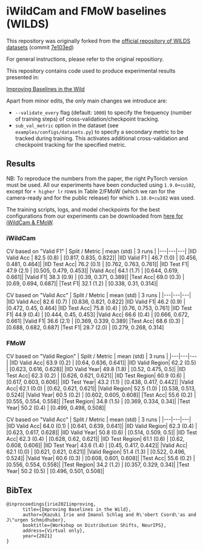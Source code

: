 # iWildCam and FMoW baselines (WILDS)

This repository was originally forked from the [official repository of WILDS datasets](https://github.com/p-lambda/wilds) (commit [7e103ed](https://github.com/p-lambda/wilds/commit/7e103ed051b54936ba11d246b564605c6019af56))

For general instructions, please refer to the original repositiory.

This repository contains code used to produce experimental results presented in:

[Improving Baselines in the Wild](https://openreview.net/forum?id=9vxOrkNTs1x)

Apart from minor edits, the only main changes we introduce are:
* `--validate_every` flag (default: `1000`) to specify the frequency (number of training steps) of cross-validation/checkpoint tracking.
* `sub_val_metric` option in the dataset (see `examples/configs/datasets.py`) to specify a secondary metric to be tracked during training. This activates additional cross-validation and checkpoint tracking for the specified metric.

## Results

NB: To reproduce the numbers from the paper, the right PyTorch version must be used.
All our experiments have been conducted using `1.9.0+cu102`, except for `+ higher lr` rows in Table 2/FMoW (which we ran for the camera-ready and for the public release) for which `1.10.0+cu102` was used.

The training scripts, logs, and model checkpoints for the best configurations from our experiments can be downloaded from [here for iWildCam & FMoW](https://drive.google.com/file/d/17Wwg9xJCsP1NLv5Ic5xO_FV8gVqIBChs/view?usp=sharing).

### iWildCam
CV based on "Valid F1"
| Split / Metric | mean (std) | 3 runs |
|---|---|---|
|IID Valid Acc | 82.5 (0.8)  |  [0.817, 0.835, 0.822]|
|IID Valid F1 |  46.7 (1.0)  |  [0.456, 0.481, 0.464]|
|IID Test Acc| 76.2 (0.1)   |  [0.762, 0.763, 0.761]|
|IID Test F1|  47.9 (2.1)   |  [0.505, 0.479, 0.453]|
|Valid Acc| 64.1 (1.7)      |  [0.644, 0.619, 0.661]|
|Valid F1|  38.3 (0.9)      |  [0.39, 0.371, 0.389]|
|Test Acc| 69.0 (0.3)       |  [0.69, 0.694, 0.687]|
|Test F1|  32.1 (1.2)       |  [0.338, 0.31, 0.314]|

CV based on "Valid Acc"
| Split / Metric | mean (std) | 3 runs |
|---|---|---|
|IID Valid Acc| 82.6 (0.7)  |  [0.836, 0.821, 0.822]
|IID Valid F1|  46.2 (0.9)  |  [0.472, 0.45, 0.464]
|IID Test Acc| 75.8 (0.4)   |  [0.76, 0.753, 0.761]
|IID Test F1|  44.9 (0.4)   |  [0.444, 0.45, 0.453]
|Valid Acc| 66.6 (0.4)      |  [0.666, 0.672, 0.661]
|Valid F1|  36.6 (2.1)      |  [0.369, 0.339, 0.389]
|Test Acc| 68.6 (0.3)       |  [0.688, 0.682, 0.687]
|Test F1|  28.7 (2.0)       |  [0.279, 0.268, 0.314]

### FMoW

CV based on "Valid Region"
| Split / Metric | mean (std) | 3 runs |
|---|---|---|
|IID Valid Acc|         63.9 (0.2)  |  [0.64, 0.636, 0.641]|
|IID Valid Region|  62.2 (0.5)  |  [0.623, 0.616, 0.628]|
|IID Valid Year|    49.8 (1.8)  |  [0.52, 0.475, 0.5]|
|IID Test Acc|     62.3 (0.2)   |  [0.626, 0.621, 0.621]|
|IID Test Region|  60.9 (0.6)   |  [0.617, 0.603, 0.606]|
|IID Test Year|    43.2 (1.1)   |  [0.438, 0.417, 0.442]|
|Valid Acc|     62.1 (0.0)      |  [0.62, 0.621, 0.621]|
|Valid Region|  52.5 (1.0)      |  [0.538, 0.513, 0.524]|
|Valid Year|    60.5 (0.2)      |  [0.602, 0.605, 0.608]|
|Test Acc|      55.6 (0.2)       |  [0.555, 0.554, 0.558]|
|Test Region|   34.8 (1.5)       |  [0.369, 0.334, 0.34]|
|Test Year|     50.2 (0.4)       |  [0.499, 0.498, 0.508]|


CV based on "Valid Acc"
| Split / Metric | mean (std) | 3 runs |
|---|---|---|
|IID Valid Acc|         64.0 (0.1)  |  [0.641, 0.639, 0.641]|
|IID Valid Region|  62.3 (0.4)  |  [0.623, 0.617, 0.628]|
|IID Valid Year|    50.8 (0.6)  |  [0.514, 0.509, 0.5]|
|IID Test Acc|     62.3 (0.4)   |  [0.628, 0.62, 0.621]|
|IID Test Region|  61.1 (0.6)   |  [0.62, 0.608, 0.606]|
|IID Test Year|    43.6 (1.4)   |  [0.45, 0.417, 0.442]|
|Valid Acc|     62.1 (0.0)      |  [0.621, 0.621, 0.621]|
|Valid Region|  51.4 (1.3)      |  [0.522, 0.496, 0.524]|
|Valid Year|    60.6 (0.3)      |  [0.608, 0.601, 0.608]|
|Test Acc|      55.6 (0.2)       |  [0.556, 0.554, 0.558]|
|Test Region|   34.2 (1.2)       |  [0.357, 0.329, 0.34]|
|Test Year|     50.2 (0.5)       |  [0.496, 0.501, 0.508]|



## BibTex
```
@inproceedings{irie2021improving,
      title={Improving Baselines in the Wild}, 
      author={Kazuki Irie and Imanol Schlag and R\'obert Csord\'as and J\"urgen Schmidhuber},
      booktitle={Workshop on Distribution Shifts, NeurIPS},
      address={Virtual only},
      year={2021}
}
```
